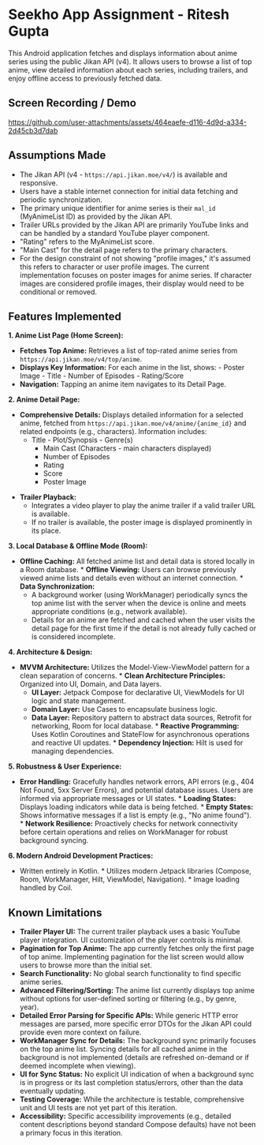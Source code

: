 
# Seekho App Assignment - Ritesh Gupta

This Android application fetches and displays information about anime series using the public Jikan API (v4). It allows users to browse a list of top anime, view detailed information about each series, including trailers, and enjoy offline access to previously fetched data.

## Screen Recording / Demo
https://github.com/user-attachments/assets/464eaefe-d116-4d9d-a334-2d45cb3d7dab


## Assumptions Made

*   The Jikan API (v4 - `https://api.jikan.moe/v4/`) is available and responsive.
*   Users have a stable internet connection for initial data fetching and periodic synchronization.
*   The primary unique identifier for anime series is their `mal_id` (MyAnimeList ID) as provided by the Jikan API.
*   Trailer URLs provided by the Jikan API are primarily YouTube links and can be handled by a standard YouTube player component.
*   "Rating" refers to the MyAnimeList score.
*   "Main Cast" for the detail page refers to the primary characters.
*   For the design constraint of not showing "profile images," it's assumed this refers to character or user profile images. The current implementation focuses on poster images for anime series. If character images are considered profile images, their display would need to be conditional or removed.

## Features Implemented

**1. Anime List Page (Home Screen):**
 - 	**Fetches Top Anime:** Retrieves a list of top-rated anime series from `https://api.jikan.moe/v4/top/anime`.
 -  **Displays Key Information:** For each anime in the list, shows:
			- Poster Image
			- Title
			- Number of Episodes
			- Rating/Score
 -   **Navigation:** Tapping an anime item navigates to its Detail Page.

**2. Anime Detail Page:**

 - **Comprehensive Details:** Displays detailed information for a selected anime, fetched from `https://api.jikan.moe/v4/anime/{anime_id}` and related endpoints (e.g., characters). Information includes:
	  - Title
       - Plot/Synopsis
       - Genre(s)
        - Main Cast (Characters - main characters displayed)
        - Number of Episodes
        - Rating
        - Score
        - Poster Image
  *   **Trailer Playback:**
        *   Integrates a video player to play the anime trailer if a valid trailer URL is available.
        *   If no trailer is available, the poster image is displayed prominently in its place.

**3. Local Database & Offline Mode (Room):**
   *   **Offline Caching:** All fetched anime list and detail data is stored locally in a Room database.
    *   **Offline Viewing:** Users can browse previously viewed anime lists and details even without an internet connection.
    *   **Data Synchronization:**
        *   A background worker (using WorkManager) periodically syncs the top anime list with the server when the device is online and meets appropriate conditions (e.g., network available).
        *   Details for an anime are fetched and cached when the user visits the detail page for the first time if the detail is not already fully cached or is considered incomplete.

**4. Architecture & Design:**
   *   **MVVM Architecture:** Utilizes the Model-View-ViewModel pattern for a clean separation of concerns.
    *   **Clean Architecture Principles:** Organized into UI, Domain, and Data layers.
        *   **UI Layer:** Jetpack Compose for declarative UI, ViewModels for UI logic and state management.
        *   **Domain Layer:** Use Cases to encapsulate business logic.
        *   **Data Layer:** Repository pattern to abstract data sources, Retrofit for networking, Room for local database.
    *   **Reactive Programming:** Uses Kotlin Coroutines and StateFlow for asynchronous operations and reactive UI updates.
    *   **Dependency Injection:** Hilt is used for managing dependencies.

**5. Robustness & User Experience:**
   *   **Error Handling:** Gracefully handles network errors, API errors (e.g., 404 Not Found, 5xx Server Errors), and potential database issues. Users are informed via appropriate messages or UI states.
    *   **Loading States:** Displays loading indicators while data is being fetched.
    *   **Empty States:** Shows informative messages if a list is empty (e.g., "No anime found").
    *   **Network Resilience:** Proactively checks for network connectivity before certain operations and relies on WorkManager for robust background syncing.

**6. Modern Android Development Practices:**
   *   Written entirely in Kotlin.
    *   Utilizes modern Jetpack libraries (Compose, Room, WorkManager, Hilt, ViewModel, Navigation).
    *   Image loading handled by Coil.

## Known Limitations

*   **Trailer Player UI:** The current trailer playback uses a basic YouTube player integration. UI customization of the player controls is minimal.
*   **Pagination for Top Anime:** The app currently fetches only the first page of top anime. Implementing pagination for the list screen would allow users to browse more than the initial set.
*   **Search Functionality:** No global search functionality to find specific anime series.
*   **Advanced Filtering/Sorting:** The anime list currently displays top anime without options for user-defined sorting or filtering (e.g., by genre, year).
*   **Detailed Error Parsing for Specific APIs:** While generic HTTP error messages are parsed, more specific error DTOs for the Jikan API could provide even more context on failure.
*   **WorkManager Sync for Details:** The background sync primarily focuses on the top anime list. Syncing details for all cached anime in the background is not implemented (details are refreshed on-demand or if deemed incomplete when viewing).
*   **UI for Sync Status:** No explicit UI indication of when a background sync is in progress or its last completion status/errors, other than the data eventually updating.
*   **Testing Coverage:** While the architecture is testable, comprehensive unit and UI tests are not yet part of this iteration.
*   **Accessibility:** Specific accessibility improvements (e.g., detailed content descriptions beyond standard Compose defaults) have not been a primary focus in this iteration.

